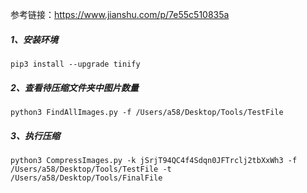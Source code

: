 参考链接：https://www.jianshu.com/p/7e55c510835a

##### 1、安装环境
```
pip3 install --upgrade tinify
```

##### 2、查看待压缩文件夹中图片数量
```
python3 FindAllImages.py -f /Users/a58/Desktop/Tools/TestFile
```

##### 3、执行压缩
```
python3 CompressImages.py -k jSrjT94QC4f4Sdqn0JFTrclj2tbXxWh3 -f /Users/a58/Desktop/Tools/TestFile -t /Users/a58/Desktop/Tools/FinalFile
```
